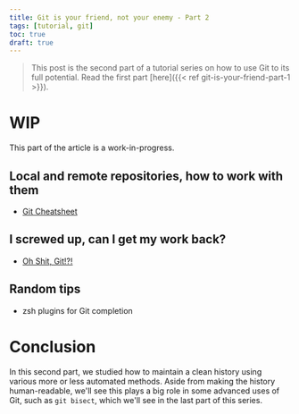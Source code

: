 ```yaml
---
title: Git is your friend, not your enemy - Part 2
tags: [tutorial, git]
toc: true
draft: true
---
```


> This post is the second part of a tutorial series on how to use Git to its full potential. Read the first part
> [here]({{< ref git-is-your-friend-part-1 >}}).

# WIP

This part of the article is a work-in-progress.

## Local and remote repositories, how to work with them

* [Git Cheatsheet](http://ndpsoftware.com/git-cheatsheet.html)

## I screwed up, can I get my work back?

* [Oh Shit, Git!?!](https://ohshitgit.com/)

## Random tips

* zsh plugins for Git completion

# Conclusion

In this second part, we studied how to maintain a clean history using various more or less automated methods. Aside from
making the history human-readable, we'll see this plays a big role in some advanced uses of Git, such as `git bisect`,
which we'll see in the last part of this series.
